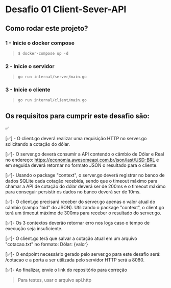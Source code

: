 # Desafio 01 Client-Sever-API

## Como rodar este projeto?

### 1 - Inicie o docker compose
 > ```$ docker-compose up -d```

### 2 - Inicie o servidor
 > ```go run internal/server/main.go```

### 3 - Inicie o cliente
 > ```go run internal/client/main.go```



## Os requisitos para cumprir este desafio são:
 ✅

 
[✅] - O client.go deverá realizar uma requisição HTTP no server.go solicitando a cotação do dólar.
 
[✅]- O server.go deverá consumir a API contendo o câmbio de Dólar e Real no endereço: https://economia.awesomeapi.com.br/json/last/USD-BRL e em seguida deverá retornar no formato JSON o resultado para o cliente.
 
[✅]- Usando o package "context", o server.go deverá registrar no banco de dados SQLite cada cotação recebida, sendo que o timeout máximo para chamar a API de cotação do dólar deverá ser de 200ms e o timeout máximo para conseguir persistir os dados no banco deverá ser de 10ms.
 
[✅]- O client.go precisará receber do server.go apenas o valor atual do câmbio (campo "bid" do JSON). Utilizando o package "context", o client.go terá um timeout máximo de 300ms para receber o resultado do server.go.
 
[✅]- Os 3 contextos deverão retornar erro nos logs caso o tempo de execução seja insuficiente.
 
[✅]- O client.go terá que salvar a cotação atual em um arquivo "cotacao.txt" no formato: Dólar: {valor}
 
[✅]- O endpoint necessário gerado pelo server.go para este desafio será: /cotacao e a porta a ser utilizada pelo servidor HTTP será a 8080.
 
[✅]- Ao finalizar, envie o link do repositório para correção

> Para testes, usar o arquivo api.http